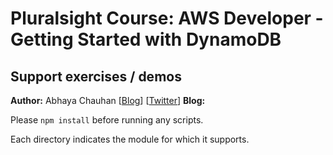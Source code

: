 # Pluralsight Course: AWS Developer - Getting Started with DynamoDB
## Support exercises / demos

**Author:** Abhaya Chauhan [[Blog](https://www.abhayachauhan.com)] [[Twitter](https://twitter.com/AbhayaChauhan)]
**Blog:** 

Please `npm install` before running any scripts.

Each directory indicates the module for which it supports.
